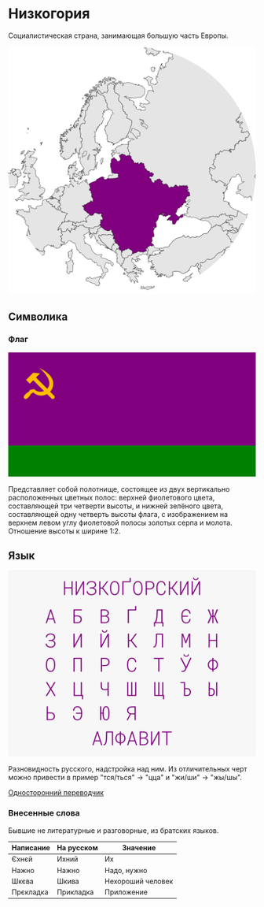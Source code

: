 # Низкогория

Социалистическая страна, занимающая большую часть Европы.

![На карте](https://raw.githubusercontent.com/sziberov/Nizkogoria/master/Map.png)

## Символика

### Флаг
![Флаг](https://raw.githubusercontent.com/sziberov/Nizkogoria/master/Flag.png)

Представляет собой полотнище, состоящее из двух вертикально расположенных цветных полос: верхней фиолетового цвета, составляющей три четверти высоты, и нижней зелёного цвета, составляющей одну четверть высоты флага, с изображением на верхнем левом углу фиолетовой полосы золотых серпа и молота. Отношение высоты к ширине 1:2.

## Язык
![Алфавит](https://raw.githubusercontent.com/sziberov/Nizkogoria/master/Alphabet.png)

Разновидность русского, надстройка над ним. Из отличительных черт можно привести в пример "тся/ться" -> "цца" и "жи/ши" -> "жы/шы".

[Односторонний переводчик](https://sziberov.github.io/Nizkogoria/Translator.html)

### Внесенные слова
Бывшие не литературные и разговорные, из братских языков.

| Написание | На русском | Значение          |
| --------- | ---------- | ----------------- |
| Єхнєй     | Ихний      | Их                |
| Нажно     | Нажно      | Надо, нужно       |
| Шкєва     | Шкива      | Нехороший человек |
| Прєкладка | Прикладка  | Приложение        |
